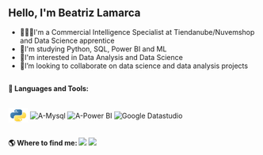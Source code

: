 ## Hello, I'm Beatriz Lamarca

 - 👩🏻‍💻I'm a Commercial Intelligence Specialist at Tiendanube/Nuvemshop and Data Science apprentice
 - 📝I'm studying Python, SQL, Power BI and ML
 - 👀I'm interested in Data Analysis and Data Science
 - 🦾I’m looking to collaborate on data science and data analysis projects
 
 ##
<b> 🚀 **Languages and Tools</b>:**
<div style="display: inline_block"><br>
  <img align="center" alt="A-Python" height="30" width="40" src="https://raw.githubusercontent.com/devicons/devicon/master/icons/python/python-original.svg">
 <img align="center" alt="A-Mysql" height="30" width="40" src="https://cdn.jsdelivr.net/gh/devicons/devicon/icons/mysql/mysql-original.svg">
 <img align="center" alt="A-Power BI" height="30" width="40" src="https://user-images.githubusercontent.com/116645082/198841807-b1ed4eb7-40a6-4797-8eaf-63bd0d65a596.png">
 <img align="center" alt="Google Datastudio" height="30" width"40" src="https://user-images.githubusercontent.com/116645082/198841854-e08c7999-06f7-484c-858b-adb987ceecbd.png">

 ##
 <b> :earth_americas: Where to find me:  </b>
<a href = "mailto:be.lamarcaccgmail.com"><img src="https://img.shields.io/badge/-Gmail-%23333?style=for-the-badge&logo=gmail&logoColor=white" target="_blank"></a>
<a href= "https://www.linkedin.com/in/beatriz-lamarca/" target="_blank"><img src="https://img.shields.io/badge/-LinkedIn-%230077B5?style=for-the-badge&logo=linkedin&logoColor=white" target="_blank"></a>
